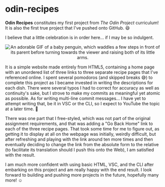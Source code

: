 # odin-recipes

**Odin Recipes** constitutes my first project from *The Odin Project* curriculum! It is also the first true project that I've pushed onto GitHub. :smile:

I believe that a little celebration is in order here... if I may be so indulgent.

<p align="center">
    <img src="https://img.ibxk.com.br/2014/05/24/24105746508033.gif" alt="An adorable GIF of a baby penguin, which waddles a few steps in front of its parent before turning towards the viewer and raising both of its little arms."/>
</p>

It is a simple website made entirely from HTML5, containing a home page with an unordered list of three links to three separate recipe pages that I've referenced online. I spent several pomodoros (and skipped breaks :sweat_smile:) to complete this project as I became invested in writing the descriptions for each dish. There were several typos I had to correct for accuracy as well as continuity's sake, but I strove to make my commits as meaningful yet atomic as possible. As for writing multi-line commit messages... I have yet to attempt writing that, be it in VSC or the CLI, so I expect to YouTube the topic at a later time. :penguin:

There was one part that I free-styled, which was not part of the original assignment requirements, and that was adding a "Go Back Home" link to each of the three recipe pages. That took some time for me to figure out, as getting it to display at all on the webpage was initially, weirdly difficult, but after refreshing and playing with the link around ten more times and then eventually deciding to change the link from the absolute form to the relative (to facilitate its translation should I push this onto the Web), I am satisfied with the result.

I am much more confident with using basic HTML, VSC, and the CLI after embarking on this project and am really happy with the end result. I look forward to building and pushing more projects in the future, hopefully many more! :relaxed: